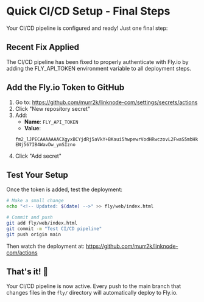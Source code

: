# Quick CI/CD Setup - Final Steps

Your CI/CD pipeline is configured and ready! Just one final step:

## Recent Fix Applied
The CI/CD pipeline has been fixed to properly authenticate with Fly.io by adding the FLY_API_TOKEN environment variable to all deployment steps.

## Add the Fly.io Token to GitHub

1. Go to: https://github.com/murr2k/linknode-com/settings/secrets/actions
2. Click "New repository secret"
3. Add:
   - **Name**: `FLY_API_TOKEN`
   - **Value**: 
   ```
   fm2_lJPECAAAAAAACXgyxBCYjdRj5aVkY+BKaui5hwpewrVodHRwczovL2FwaS5mbHkuaW8vdjGUAJLOABIpYR8Lk7lodHRwczovL2FwaS5mbHkuaW8vYWFhL3YxxDzgIxOM2H++WwdOtguqr/Cs9/k3zk2jAvTeeas8vSdEmwuHd0bUTf5E29FmLyI7zrIGemY5B8885JUExt7ETuIaDo8fx3UoIiO7YSA+ObWEBn3SvUm1y41QQukeTwjd8tJldpPBQ1atuMhC9Xxw+heA3UDKm90hxavvKEtb37VOoml+9cmNeKOuF6LkScQgCql3/MA+xZ8qzYXWgXLAfDPQv4uayqfJvlz4FLweNqQ=,fm2_lJPETuIaDo8fx3UoIiO7YSA+ObWEBn3SvUm1y41QQukeTwjd8tJldpPBQ1atuMhC9Xxw+heA3UDKm90hxavvKEtb37VOoml+9cmNeKOuF6LkScQQSUnP6ilFUZy/UXJuKViOGsO5aHR0cHM6Ly9hcGkuZmx5LmlvL2FhYS92MZYEks5ofTJezmh9NNQXzgARdJQKkc4AEXSUxCCfdhmlqOlGO3PF/QYwTcEZYklJ3g1C4Q0uieEU6bYzLQ==,fo1_Y5pGCL8RVBDxH1Im44QF-ENj567IB4WavDw_ymSIzno
   ```
4. Click "Add secret"

## Test Your Setup

Once the token is added, test the deployment:

```bash
# Make a small change
echo "<!-- Updated: $(date) -->" >> fly/web/index.html

# Commit and push
git add fly/web/index.html
git commit -m "Test CI/CD pipeline"
git push origin main
```

Then watch the deployment at:
https://github.com/murr2k/linknode-com/actions

## That's it! 🎉

Your CI/CD pipeline is now active. Every push to the main branch that changes files in the `fly/` directory will automatically deploy to Fly.io.